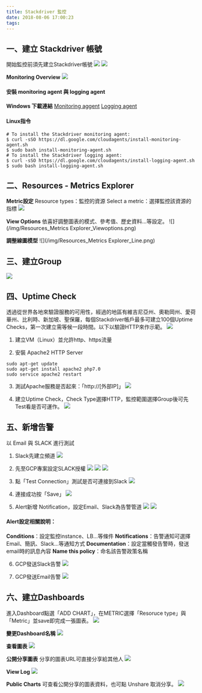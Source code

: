 ```yaml
---
title: Stackdriver 監控
date: 2018-08-06 17:00:23
tags:
---
```

## 一、建立 Stackdriver 帳號
開始監控前須先建立Stackdriver帳號
![](/img/Account-1.png)
![](/img/Account-2.png)

**Monitoring Overview**
![](/img/Monitoring_Overview.png)

#### 安裝 monitoring agent 與 logging agent
**Windows 下載連結**
[Monitoring aggent](https://repo.stackdriver.com/windows/StackdriverMonitoring-GCM-46.exe)
[Logging agent](https://dl.google.com/cloudagents/windows/StackdriverLogging-v1-8.exe)


#### Linux指令
```
# To install the Stackdriver monitoring agent:
$ curl -sSO https://dl.google.com/cloudagents/install-monitoring-agent.sh
$ sudo bash install-monitoring-agent.sh
# To install the Stackdriver logging agent:
$ curl -sSO https://dl.google.com/cloudagents/install-logging-agent.sh
$ sudo bash install-logging-agent.sh
```

## 二、Resources - Metrics Explorer
**Metric設定**
Resource types：監控的資源
Select a metric：選擇監控該資源的指標
![](/img/UptimeCheck_Dashboard.png)

**View Options**
依喜好調整圖表的模式、參考值、歷史資料…等設定。
![](/img/Resources_Metrics Explorer_Viewoptions.png)

**調整線圖模型**
![](/img/Resources_Metrics Explorer_Line.png)

## 三、建立Group
![](/img/Group.png)

## 四、Uptime Check
透過從世界各地來驗證服務的可用性，經過的地區有維吉尼亞州、奧勒岡州、愛荷華州、比利時、新加坡、聖保羅，每個Stackdriver帳戶最多可建立100個Uptime Checks，第一次建立需等候一段時間。以下以驗證HTTP來作示範。
![](/img/UptimeCheck_Dashboard.png)

1. 建立VM（Linux）並允許http、https流量

2. 安裝 Apache2 HTTP Server
```
sudo apt-get update
sudo apt-get install apache2 php7.0
sudo service apache2 restart
```

3. 測試Apache服務是否起來：「http://[外部IP]」
![](/img/Apache.png)

4. 建立Uptime Check，Check Type選擇HTTP，監控範圍選擇Group後可先Test看是否可運作。
![](/img/Uptimecheck.png)



## 五、新增告警
以 Email 與 SLACK 進行測試

1. Slack先建立頻道
![](/img/alert00.png)


2. 先至GCP專案設定SLACK授權
![](/img/alert01.png)
![](/img/alert02.png)
![](/img/alert03.png)

3. 點「Test Connection」測試是否可連接到Slack
![](/img/alert04.png)

4. 連接成功按「Save」
![](/img/alert05.png)

5. Alert新增 Notification，設定Email、Slack為告警管道
![](/img/alert06.png)
![](/img/alert07.png)

#### Alert設定相關說明：
**Conditions**：設定監控instance、LB...等條件
**Notifications**：告警通知可選擇Email、簡訊、Slack…等通知方式
**Documentation**：設定當觸發告警時，發送email時的訊息內容
**Name this policy**：命名該告警政策名稱


6. GCP發送Slack告警
![](/img/alert08.png)


7. GCP發送Email告警
![](/img/alert09.png)



## 六、建立Dashboards
進入Dashboard點選「ADD CHART」，在METRIC選擇「Resoruce type」與「Metric」並save即完成一張圖表。
![](/img/dashboard.png)

**變更Dashboard名稱**
![](/img/dashboard-2.png)

**查看圖表**
![](/img/dashboard-1.png)

**公開分享圖表**
分享的圖表URL可直接分享給其他人
![](/img/dashboard-share.png)

**View Log**
![](/img/dashboard-log.png)

**Public Charts**
可查看公開分享的圖表資料，也可點 Unshare 取消分享。
![](/img/PublicCharts.png)